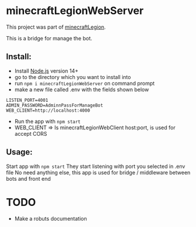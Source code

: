 # minecraftLegionWebServer

This project was part of [minecraftLegion](https://github.com/sefirosweb/minecraftLegion).

This is a bridge for manage the bot.

## Install:
- Install [Node.js](https://nodejs.dev/) version 14+ 
- go to the directory which you want to install into
- run `npm i minecraftLegionWebServer` on command prompt
- make a new file called .env with the fields shown below
```env
LISTEN_PORT=4001
ADMIN_PASSWORD=AdminnPassForManageBot
WEB_CLIENT=http://localhost:4000
```
- Run the app with `npm start`
- WEB_CLIENT => Is minecraftLegionWebClient host:port, is used for accept CORS

## Usage:
Start app with `npm start`
They start listening with port you selected in .env file 
No need anything else, this app is used for bridge / middleware between bots and front end

# TODO
- Make a robuts documentation